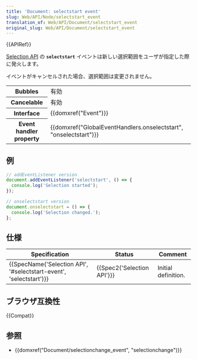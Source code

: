 ```yaml
---
title: 'Document: selectstart event'
slug: Web/API/Node/selectstart_event
translation_of: Web/API/Document/selectstart_event
original_slug: Web/API/Document/selectstart_event
---
```


{{APIRef}}

[Selection API](/ja/docs/Web/API/Selection) の **`selectstart`** イベントは新しい選択範囲をユーザが指定した際に発火します。

イベントがキャンセルされた場合、選択範囲は変更されません。

<table class="properties">
  <tbody>
    <tr>
      <th>Bubbles</th>
      <td>有効</td>
    </tr>
    <tr>
      <th>Cancelable</th>
      <td>有効</td>
    </tr>
    <tr>
      <th>Interface</th>
      <td>{{domxref("Event")}}</td>
    </tr>
    <tr>
      <th>Event handler property</th>
      <td>
        {{domxref("GlobalEventHandlers.onselectstart", "onselectstart")}}
      </td>
    </tr>
  </tbody>
</table>

## 例

```js
// addEventListener version
document.addEventListener('selectstart', () => {
  console.log('Selection started');
});

// onselectstart version
document.onselectstart = () => {
  console.log('Selection changed.');
};
```

## 仕様

| Specification                                                                            | Status                               | Comment             |
| ---------------------------------------------------------------------------------------- | ------------------------------------ | ------------------- |
| {{SpecName('Selection API', '#selectstart-event', 'selectstart')}} | {{Spec2('Selection API')}} | Initial definition. |

## ブラウザ互換性

{{Compat}}

## 参照

- {{domxref("Document/selectionchange_event", "selectionchange")}}
